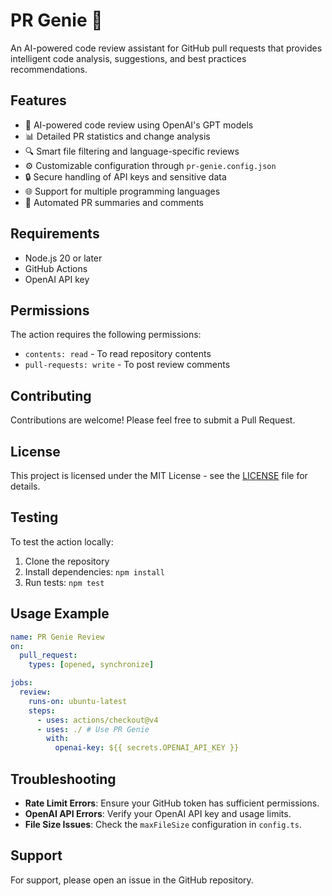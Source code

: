 # PR Genie 🧞

An AI-powered code review assistant for GitHub pull requests that provides intelligent code analysis, suggestions, and best practices recommendations.

## Features

- 🤖 AI-powered code review using OpenAI's GPT models
- 📊 Detailed PR statistics and change analysis
- 🔍 Smart file filtering and language-specific reviews
- ⚙️ Customizable configuration through `pr-genie.config.json`
- 🔒 Secure handling of API keys and sensitive data
- 🌐 Support for multiple programming languages
- 📝 Automated PR summaries and comments

## Requirements

- Node.js 20 or later
- GitHub Actions
- OpenAI API key

## Permissions

The action requires the following permissions:
- `contents: read` - To read repository contents
- `pull-requests: write` - To post review comments

## Contributing

Contributions are welcome! Please feel free to submit a Pull Request.

## License

This project is licensed under the MIT License - see the [LICENSE](LICENSE) file for details.

## Testing

To test the action locally:

1. Clone the repository
2. Install dependencies: `npm install`
3. Run tests: `npm test`

## Usage Example

```yaml
name: PR Genie Review
on:
  pull_request:
    types: [opened, synchronize]

jobs:
  review:
    runs-on: ubuntu-latest
    steps:
      - uses: actions/checkout@v4
      - uses: ./ # Use PR Genie
        with:
          openai-key: ${{ secrets.OPENAI_API_KEY }}
```

## Troubleshooting

- **Rate Limit Errors**: Ensure your GitHub token has sufficient permissions.
- **OpenAI API Errors**: Verify your OpenAI API key and usage limits.
- **File Size Issues**: Check the `maxFileSize` configuration in `config.ts`.

## Support

For support, please open an issue in the GitHub repository.